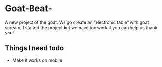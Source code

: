 # Goat-Beat-

A new project of the goat. We go create an "electronic table" with goat scream, I started the project but we have too work if you can help us thank you!

## Things I need todo
* Make it works on mobile
